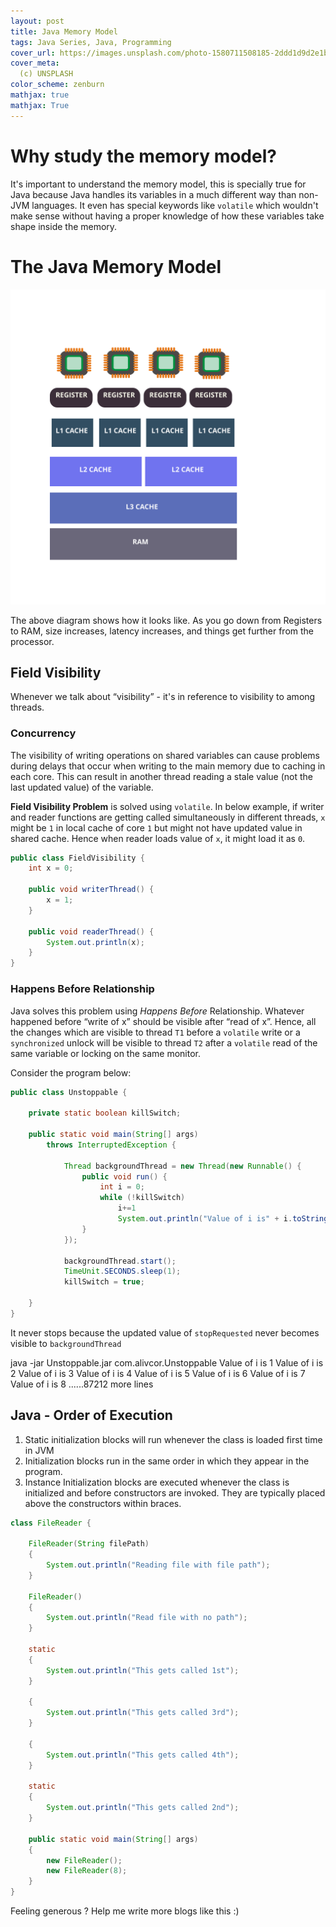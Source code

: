 ```yaml
---
layout: post
title: Java Memory Model
tags: Java Series, Java, Programming
cover_url: https://images.unsplash.com/photo-1580711508185-2ddd1d9d2e1b
cover_meta: 
  (c) UNSPLASH
color_scheme: zenburn
mathjax: true
mathjax: True
---
```

<style TYPE="text/css">
code.has-jax {font: inherit; font-size: 100%; background: inherit; border: inherit;}
</style>
<script src="https://cdn.jsdelivr.net/npm/@duckdoc/termynal@1.0.0/termynal.min.js"></script>
<link rel="stylesheet" href="https://cdn.jsdelivr.net/npm/@duckdoc/termynal@1.0.0/termynal.min.css">
<script type="text/x-mathjax-config">
MathJax.Hub.Config({
    tex2jax: {
        inlineMath: [['$','$']],
        skipTags: ['script', 'noscript', 'style', 'textarea', 'pre'] // removed 'code' entry
    }
});
MathJax.Hub.Queue(function() {
    var all = MathJax.Hub.getAllJax(), i;
    for(i = 0; i < all.length; i += 1) {
        all[i].SourceElement().parentNode.className += ' has-jax';
    }
});
</script>
<script type="text/javascript" src="https://cdnjs.cloudflare.com/ajax/libs/mathjax/2.7.4/MathJax.js?config=TeX-AMS_HTML-full"></script>

# Why study the memory model?

It's important to understand the memory model, this is specially true for Java because Java handles its variables in a much different way than non-JVM languages. It even has special keywords like `volatile` which wouldn't make sense without having a proper knowledge of how these variables take shape inside the memory.

# The Java Memory Model

<img src="https://github.com/abhinandandubey/abhinandandubey.github.io/raw/master/assets/images/Java_Memory_Model.svg"/>

The above diagram shows how it looks like. As you go down from Registers to RAM, size increases, latency increases, and things get further from the processor.

## Field Visibility 

Whenever we talk about “visibility” - it's in reference to visibility to among threads.

### Concurrency 

The visibility of writing operations on shared variables can cause problems during delays that occur when writing to the main memory due to caching in each core. This can result in another thread reading a stale value (not the last updated value) of the variable.

**Field Visibility Problem** is solved using `volatile`. In below example, if writer and reader functions are getting called simultaneously in different threads, `x` might be `1` in local cache of core `1` but might not have updated value in shared cache. Hence when reader loads value of `x`, it might load it as `0`.

```java
public class FieldVisibility {
    int x = 0;

    public void writerThread() {
        x = 1;
    }

    public void readerThread() {
        System.out.println(x);
    }
}
```

### Happens Before Relationship

Java solves this problem using _Happens Before_ Relationship. Whatever happened before “write of x” should be visible after “read of x”. Hence, all the changes which are visible to thread `T1` before a `volatile` write or a `synchronized` unlock will be visible to thread `T2` after a `volatile` read of the same variable or locking on the same monitor.

Consider the program below:

```java
public class Unstoppable {

    private static boolean killSwitch;

    public static void main(String[] args) 
        throws InterruptedException {

            Thread backgroundThread = new Thread(new Runnable() {
                public void run() {
                    int i = 0;
                    while (!killSwitch)
                        i+=1
                        System.out.println("Value of i is" + i.toString());
                }
            });

            backgroundThread.start();
            TimeUnit.SECONDS.sleep(1);
            killSwitch = true;

    }
}
```


It never stops because the updated value of `stopRequested` never becomes visible to `backgroundThread`

<div id="termynal" data-termynal>
    <span data-ty="input">java -jar Unstoppable.jar com.alivcor.Unstoppable</span>
    <span data-ty>Value of i is 1</span>
    <span data-ty>Value of i is 2</span>
    <span data-ty>Value of i is 3</span>
    <span data-ty>Value of i is 4</span>
    <span data-ty>Value of i is 5</span>
    <span data-ty>Value of i is 6</span>
    <span data-ty>Value of i is 7</span>
    <span data-ty>Value of i is 8</span>
    <span data-ty>......87212 more lines</span>
</div>


## Java - Order of Execution

1. Static initialization blocks will run whenever the class is loaded first time in JVM
2. Initialization blocks run in the same order in which they appear in the program.
3. Instance Initialization blocks are executed whenever the class is initialized and before constructors are invoked. They are typically placed above the constructors within braces.

```java
class FileReader { 
  
    FileReader(String filePath) 
    { 
        System.out.println("Reading file with file path"); 
    } 
  
    FileReader() 
    { 
        System.out.println("Read file with no path"); 
    } 
  
    static
    { 
        System.out.println("This gets called 1st"); 
    } 
  
    { 
        System.out.println("This gets called 3rd"); 
    } 
  
    { 
        System.out.println("This gets called 4th"); 
    } 
  
    static
    { 
        System.out.println("This gets called 2nd"); 
    } 
  
    public static void main(String[] args) 
    { 
        new FileReader(); 
        new FileReader(8); 
    } 
} 
```


Feeling generous ? Help me write more blogs like this :)  

<center>
<script type="text/javascript" src="https://cdnjs.buymeacoffee.com/1.0.0/button.prod.min.js" data-name="bmc-button" data-slug="abhinandandubey" data-color="#FFDD00" data-emoji=""  data-font="Cookie" data-text="Buy me a coffee" data-outline-color="#000" data-font-color="#000" data-coffee-color="#fff" ></script>
</center>
<br/>
<br/>